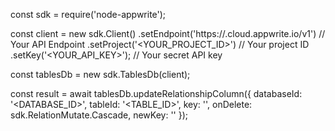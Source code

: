const sdk = require('node-appwrite');

const client = new sdk.Client()
    .setEndpoint('https://<REGION>.cloud.appwrite.io/v1') // Your API Endpoint
    .setProject('<YOUR_PROJECT_ID>') // Your project ID
    .setKey('<YOUR_API_KEY>'); // Your secret API key

const tablesDb = new sdk.TablesDb(client);

const result = await tablesDb.updateRelationshipColumn({
    databaseId: '<DATABASE_ID>',
    tableId: '<TABLE_ID>',
    key: '',
    onDelete: sdk.RelationMutate.Cascade,
    newKey: ''
});
